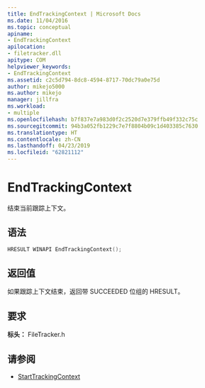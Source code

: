 ```yaml
---
title: EndTrackingContext | Microsoft Docs
ms.date: 11/04/2016
ms.topic: conceptual
apiname:
- EndTrackingContext
apilocation:
- filetracker.dll
apitype: COM
helpviewer_keywords:
- EndTrackingContext
ms.assetid: c2c5d794-8dc8-4594-8717-70dc79a0e75d
author: mikejo5000
ms.author: mikejo
manager: jillfra
ms.workload:
- multiple
ms.openlocfilehash: b7f837e7a983d0f2c2520d7e379ffb49f332c75c
ms.sourcegitcommit: 94b3a052fb1229c7e7f8804b09c1d403385c7630
ms.translationtype: HT
ms.contentlocale: zh-CN
ms.lasthandoff: 04/23/2019
ms.locfileid: "62821112"
---
```

# <a name="endtrackingcontext"></a>EndTrackingContext
结束当前跟踪上下文。

## <a name="syntax"></a>语法

```cpp
HRESULT WINAPI EndTrackingContext();
```

## <a name="return-value"></a>返回值
如果跟踪上下文结束，返回带 SUCCEEDED 位组的 HRESULT。

## <a name="requirements"></a>要求
**标头：** FileTracker.h

## <a name="see-also"></a>请参阅
- [StartTrackingContext](../msbuild/starttrackingcontext.md)
